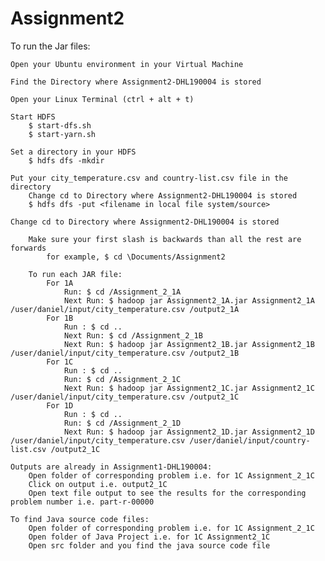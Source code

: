 # Assignment2
To run the Jar files:

    Open your Ubuntu environment in your Virtual Machine

    Find the Directory where Assignment2-DHL190004 is stored

    Open your Linux Terminal (ctrl + alt + t)

    Start HDFS
        $ start-dfs.sh
        $ start-yarn.sh

    Set a directory in your HDFS
        $ hdfs dfs -mkdir

    Put your city_temperature.csv and country-list.csv file in the directory
        Change cd to Directory where Assignment2-DHL190004 is stored
        $ hdfs dfs -put <filename in local file system/source>

    Change cd to Directory where Assignment2-DHL190004 is stored

        Make sure your first slash is backwards than all the rest are forwards
            for example, $ cd \Documents/Assignment2

        To run each JAR file:
            For 1A
                Run: $ cd /Assignment_2_1A
                Next Run: $ hadoop jar Assignment2_1A.jar Assignment2_1A /user/daniel/input/city_temperature.csv /output2_1A
            For 1B
                Run : $ cd ..
                Next Run: $ cd /Assignment_2_1B
                Next Run: $ hadoop jar Assignment2_1B.jar Assignment2_1B /user/daniel/input/city_temperature.csv /output2_1B
            For 1C
                Run : $ cd ..
                Run: $ cd /Assignment_2_1C
                Next Run: $ hadoop jar Assignment2_1C.jar Assignment2_1C /user/daniel/input/city_temperature.csv /output2_1C
            For 1D
                Run : $ cd ..
                Run: $ cd /Assignment_2_1D
                Next Run: $ hadoop jar Assignment2_1D.jar Assignment2_1D /user/daniel/input/city_temperature.csv /user/daniel/input/country-list.csv /output2_1C

    Outputs are already in Assignment1-DHL190004:
        Open folder of corresponding problem i.e. for 1C Assignment_2_1C
        Click on output i.e. output2_1C
        Open text file output to see the results for the corresponding problem number i.e. part-r-00000

    To find Java source code files:
        Open folder of corresponding problem i.e. for 1C Assignment_2_1C
        Open folder of Java Project i.e. for 1C Assignment2_1C
        Open src folder and you find the java source code file

